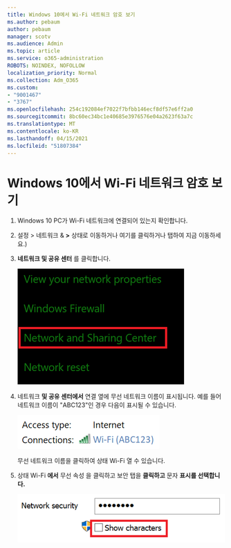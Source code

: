 ```yaml
---
title: Windows 10에서 Wi-Fi 네트워크 암호 보기
ms.author: pebaum
author: pebaum
manager: scotv
ms.audience: Admin
ms.topic: article
ms.service: o365-administration
ROBOTS: NOINDEX, NOFOLLOW
localization_priority: Normal
ms.collection: Adm_O365
ms.custom:
- "9001467"
- "3767"
ms.openlocfilehash: 254c192084ef7022f7bfbb146ecf8df57e6ff2a0
ms.sourcegitcommit: 8bc60ec34bc1e40685e3976576e04a2623f63a7c
ms.translationtype: MT
ms.contentlocale: ko-KR
ms.lasthandoff: 04/15/2021
ms.locfileid: "51807384"
---
```

# <a name="view-wi-fi-network-password-in-windows-10"></a>Windows 10에서 Wi-Fi 네트워크 암호 보기

1. Windows 10 PC가 Wi-Fi 네트워크에 연결되어 있는지 확인합니다.

2. 설정 > 네트워크 & **>** 상태로 이동하거나 여기를 클릭하거나 탭하여 지금 이동하세요.) [](ms-settings:network?activationSource=GetHelp)

3. **네트워크 및 공유 센터** 를 클릭합니다.

    ![네트워크 및 공유 센터.](media/network-sharing-center.png)

4. 네트워크 **및 공유 센터에서** 연결 옆에 무선 네트워크 이름이 표시됩니다.  예를 들어 네트워크 이름이 "ABC123"인 경우 다음이 표시될 수 있습니다.

    ![네트워크 연결.](media/network-connections.png)

    무선 네트워크 이름을 클릭하여 상태 Wi-Fi 열 수 있습니다. 

5. 상태 Wi-Fi **에서** 무선 속성 을 클릭하고 보안 탭을 **클릭하고** 문자 **표시를 선택합니다.**

    ![암호 Wi-Fi 표시](media/show-password-characters.png)

